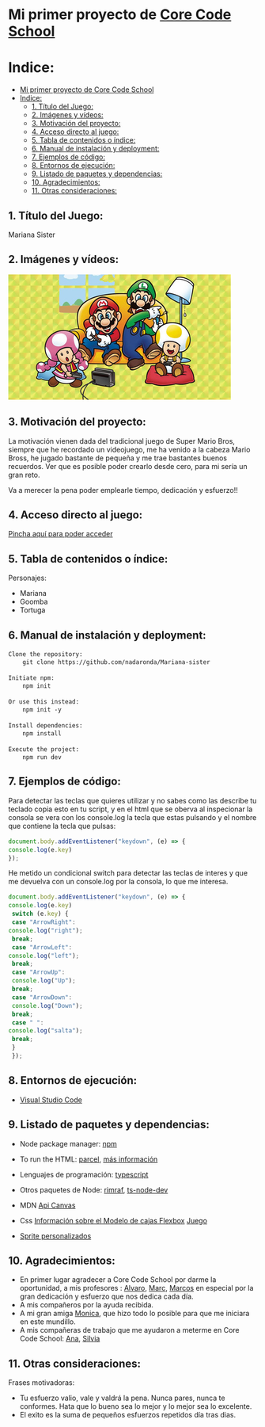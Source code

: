 # Mi primer proyecto de [Core Code School](https://www.corecode.school/)
# Indice:
- [Mi primer proyecto de Core Code School](#mi-primer-proyecto-de-core-code-school)
- [Indice:](#indice)
  - [1. Título del Juego:](#1-título-del-juego)
  - [2. Imágenes y vídeos:](#2-imágenes-y-vídeos)
  - [3. Motivación del proyecto:](#3-motivación-del-proyecto)
  - [4. Acceso directo al juego:](#4-acceso-directo-al-juego)
  - [5. Tabla de contenidos o índice:](#5-tabla-de-contenidos-o-índice)
  - [6. Manual de instalación y deployment:](#6-manual-de-instalación-y-deployment)
  - [7. Ejemplos de código:](#7-ejemplos-de-código)
  - [8. Entornos de ejecución:](#8-entornos-de-ejecución)
  - [9. Listado de paquetes y dependencias:](#9-listado-de-paquetes-y-dependencias)
  - [10. Agradecimientos:](#10-agradecimientos)
  - [11. Otras consideraciones:](#11-otras-consideraciones)


## 1. Título del Juego:
Mariana Sister

## 2. Imágenes y vídeos:
![Lo tradicional llama ](./img/super-mario-bros.jpg)
## 3. Motivación del proyecto:
La motivación vienen dada del tradicional juego de Super Mario Bros,
siempre que he recordado un videojuego, me ha venido a la cabeza Mario Bross, he jugado bastante
de pequeña y me trae bastantes buenos recuerdos. Ver que es posible poder crearlo desde cero, para mi sería un gran reto.

Va a merecer la pena poder emplearle tiempo, dedicación y esfuerzo!!
## 4. Acceso directo al juego:
[Pincha aquí para poder acceder](https://nadaronda.github.io/Mariana-sister/)

## 5. Tabla de contenidos o índice:
Personajes:
* Mariana 
* Goomba
* Tortuga
## 6. Manual de instalación y deployment:
```
Clone the repository:
    git clone https://github.com/nadaronda/Mariana-sister

Initiate npm:
    npm init

Or use this instead:
    npm init -y

Install dependencies:
    npm install

Execute the project:
    npm run dev

``` 
## 7. Ejemplos de código:
Para detectar las teclas que quieres utilizar y no sabes como las describe tu teclado copia esto en tu script, y en el html que se oberva al inspecionar la consola se vera con los console.log la tecla que estas pulsando y el nombre que contiene la tecla que pulsas:
```js
document.body.addEventListener("keydown", (e) => {
console.log(e.key)
});

```
He metido un condicional  switch para detectar las teclas de interes y que me devuelva con un console.log por la consola, lo que me interesa. 

```js
document.body.addEventListener("keydown", (e) => {
console.log(e.key)
 switch (e.key) {
 case "ArrowRight":
console.log("right");
 break;
 case "ArrowLeft":
console.log("left");
 break;
 case "ArrowUp":
 console.log("Up");
 break;
 case "ArrowDown":
 console.log("Down");
 break;
 case " ":
console.log("salta");
 break;
 } 
 });
```

## 8. Entornos de ejecución:
* [Visual Studio Code](https://code.visualstudio.com/Download)
  
## 9. Listado de paquetes y dependencias:
* Node package manager: [npm](https://www.npmjs.com/)
* To run the HTML: [parcel](https://www.npmjs.com/package/parcel ), [más información](https://parceljs.org/languages/javascript/#classic-scripts)

*  Lenguajes de programación: [typescript](https://www.npmjs.com/package/typescript)
*  Otros paquetes de Node: [rimraf](https://www.npmjs.com/package/rimraf), [ts-node-dev](https://www.npmjs.com/package/ts-node-dev)
* MDN [Api Canvas](https://developer.mozilla.org/es/docs/Web/API/Canvas_API)
* Css [Información sobre el Modelo de cajas Flexbox](https://css-tricks.com/snippets/css/a-guide-to-flexbox/)  [Juego](https://flexboxfroggy.com/)
* [Sprite personalizados](https://sanderfrenken.github.io/Universal-LPC-Spritesheet-Character-Generator/#?body=Humanlike_white)

## 10. Agradecimientos:
- En primer lugar agradecer a Core Code School por darme la oportunidad, a mis profesores : [Alvaro](https://github.com/Alvaro-Lucas), [Marc](https://github.com/boyander), [Marcos](https://github.com/amargopastor) en especial por la gran dedicación y esfuerzo que nos dedica cada día.
- A mis compañeros por la ayuda recibida.
- A mi gran amiga [Monica](https://github.com/MonicaMerino), que hizo todo lo posible para que me iniciara en este mundillo.
- A mis compañeras de trabajo que me ayudaron a meterme en Core Code School: [Ana](https://github.com/anadiamaq), [Silvia](https://github.com/silconari)
## 11. Otras consideraciones:
Frases motivadoras:
- Tu esfuerzo valio, vale y valdrá la pena. Nunca pares, nunca te conformes. Hata que lo bueno sea lo mejor y lo mejor sea lo excelente.
- El exito es la suma de pequeños esfuerzos repetidos día tras dias.
